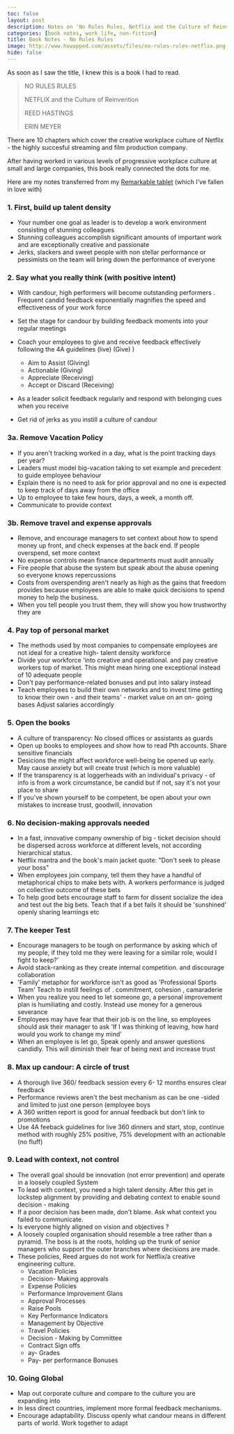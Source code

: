 ```yaml
---
toc: false
layout: post
description: Notes on 'No Rules Rules, Netflix and the Culture of Reinvention' by Reed Hastings and Erin Meyer.<br><br>Gripping storytelling on how to create and maintain a dynamic, flexible and creative engineering culture.
categories: [book notes, work life, non-fiction]
title: Book Notes - No Rules Rules
image: http://www.howapped.com/assets/files/no-rules-rules-netflix.png
hide: false
---
```


As soon as I saw the title, I knew this is a book I had to read.

> NO RULES RULES
>
> NETFLIX and the Culture of Reinvention
>
> REED HASTINGS
>
> ERIN MEYER

There are 10 chapters which cover the creative workplace culture of Netflix - the highly succesful streaming and film production company.

After having worked in various levels of progressive workplace culture at small and large companies, this book really connected the dots for me.

Here are my notes transferred from my [Remarkable tablet](https://time.com/collection/best-inventions-2020/5911408/remarkable-2/) (which I've fallen in love with)
 

### 1. First, build up talent density 

- Your number one goal as leader is to develop a work environment consisting of stunning colleagues
- Stunning colleagues accomplish significant amounts of important work and are exceptionally creative and passionate
- Jerks, slackers and sweet people with non stellar performance or pessimists on the team will bring down the performance of everyone

### 2. Say what you really think (with positive intent) 

- With candour, high performers will become outstanding performers . Frequent candid feedback exponentially magnifies the speed and effectiveness of your work force 

- Set the stage for candour by building feedback moments into your regular meetings
- Coach your employees to give and receive feedback effectively following the 4A guidelines (live) (Give) )
  - Aim to Assist (Giving)
  - Actionable (Giving)
  - Appreciate (Receiving)
  - Accept or Discard (Receiving)
    
- As a leader solicit feedback regularly and respond with belonging cues when you receive
 - Get rid of jerks as you instill a culture of candour

### 3a. Remove Vacation Policy

- If you aren't tracking worked in a day, what is the point tracking days per year?
- Leaders must model big-vacation taking to set example and precedent to guide employee behaviour
- Explain there is no need to ask for prior approval and no one is expected to keep track of days away from the office
- Up to employee to take few hours, days, a week, a month off.
- Communicate to provide context

### 3b. Remove travel and expense approvals

- Remove, and encourage managers to set context about how to spend money up front, and check expenses at the back end. If people overspend, set more context
- No expense controls mean finance departments must audit annually
- Fire people that abuse the system but speak about the abuse opening so everyone knows repercussions
- Costs from overspending aren't nearly as high as the gains that freedom provides because employees are able to make quick decisions to spend money to help the business.
- When you tell people you trust them, they will show you how trustworthy they are

### 4. Pay top of personal market

- The methods used by most companies to compensate employees are not ideal for a creative high- talent density workforce
- Divide your workforce 'into creative and operational. and pay creative workers top of market. This might mean hiring one exceptional instead of 10 adequate people
- Don't pay performance-related bonuses and put into salary instead
- Teach employees to build their own networks and to invest time getting to know their own - and their teams' - market value on an on- going bases Adjust salaries accordingly

### 5. Open the books

- A culture of transparency: No closed offices or assistants as guards
- Open up books to employees and show how to read Pth accounts. Share sensitive financials
- Desicions the might affect workforce well-being be opened up early. May cause anxiety but will create trust (which is more valuable)
- If the transparency is at loggerheads with an individual's privacy - of info is from a work circumstance, be candid but if not, say it's not your place to share
- If you've shown yourself to be competent, be open about your own mistakes to increase trust, goodwill, innovation

### 6. No decision-making approvals needed

- In a fast, innovative company ownership of big - ticket decision should be dispersed across workforce at different levels, not according hierarchical status.
- Netflix mantra and the book's main jacket quote: "Don't seek to please your boss"
- When employees join company, tell them they have a handful of metaphorical chips to make bets with. A workers performance is judged on collective outcome of these bets
- To help good bets encourage staff to farm for dissent socialize the idea and test out the big bets. Teach that if a bet fails it should be 'sunshined' openly sharing learnings etc

### 7. The keeper Test

- Encourage managers to be tough on performance by asking which of my people, if they told me they were leaving for a similar role, would I fight to keep?'
- Avoid stack-ranking as they create internal competition. and discourage collaboration
- 'Family' metaphor for workforce isn't as good as 'Professional Sports Team' Teach to instill feelings of . commitment, cohesion , camaraderie
- When you realize you need to let someone go, a personal improvement plan is humiliating and costly. Instead use money for a generous severance
- Employees may have fear that their job is on the line, so employees should ask their manager to ask 'If I was thinking of leaving, how hard would you work to change my mind'
- When an employee is let go, Speak openly and answer questions candidly. This will diminish their fear of being next and increase trust

### 8. Max up candour: A circle of trust

- A thorough live 360/ feedback session every 6- 12 months ensures clear feedback
- Performance reviews aren't the best mechanism as can be one -sided and limited to just one person (employee boys
 - A 360 written report is good for annual feedback but don't link to promotions
 - Use 4A feeback guidelines for live 360 dinners and start, stop, continue method with roughly 25% positive, 75% development with an actionable (no fluff)

### 9. Lead with context, not control

- The overall goal should be innovation (not error prevention) and operate in a loosely coupled System
- To lead with context, you need a high talent density. After this get in lockstep alignment by providing and debating context to enable sound decision - making
- If a poor decision has been made, don't blame. Ask what context you failed to communicate.
- Is everyone highly aligned on vision and objectives ?
- A loosely coupled organisation should resemble a tree rather than a pyramid. The boss is at the roots, holding up the trunk of senior managers who support the outer branches where decisions are made.
- These policies, Reed argues do not work for Netflix/a creative engineering culture.
    - Vacation Policies
    - Decision- Making approvals
    - Expense Policies
    - Performance Improvement Glans
    - Approval Processes
    - Raise Pools
    - Key Performance Indicators
    - Management by Objective
    - Travel Policies
    - Decision - Making by Committee
    - Contract Sign offs
    - ay- Grades
    - Pay- per performance Bonuses

### 10. Going Global

- Map out corporate culture and compare to the culture you are expanding into
- In less direct countries, implement more formal feedback mechanisms.
- Encourage adaptability. Discuss openly what candour means in different parts of world. Work together to adapt

